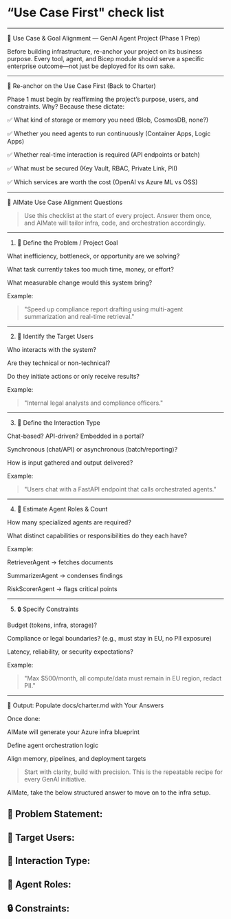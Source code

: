 # “Use Case First" check list 

---

🧭 Use Case & Goal Alignment — GenAI Agent Project (Phase 1 Prep)

Before building infrastructure, re-anchor your project on its business purpose. Every tool, agent, and Bicep module should serve a specific enterprise outcome—not just be deployed for its own sake.


---

🔁 Re-anchor on the Use Case First (Back to Charter)

Phase 1 must begin by reaffirming the project’s purpose, users, and constraints. Why? Because these dictate:

✅ What kind of storage or memory you need (Blob, CosmosDB, none?)

✅ Whether you need agents to run continuously (Container Apps, Logic Apps)

✅ Whether real-time interaction is required (API endpoints or batch)

✅ What must be secured (Key Vault, RBAC, Private Link, PII)

✅ Which services are worth the cost (OpenAI vs Azure ML vs OSS)



---

🧠 AIMate Use Case Alignment Questions

> Use this checklist at the start of every project. Answer them once, and AIMate will tailor infra, code, and orchestration accordingly.




---

1. 🎯 Define the Problem / Project Goal

What inefficiency, bottleneck, or opportunity are we solving?

What task currently takes too much time, money, or effort?

What measurable change would this system bring?


Example:

> "Speed up compliance report drafting using multi-agent summarization and real-time retrieval."




---

2. 👥 Identify the Target Users

Who interacts with the system?

Are they technical or non-technical?

Do they initiate actions or only receive results?


Example:

> "Internal legal analysts and compliance officers."




---

3. 🔁 Define the Interaction Type

Chat-based? API-driven? Embedded in a portal?

Synchronous (chat/API) or asynchronous (batch/reporting)?

How is input gathered and output delivered?


Example:

> "Users chat with a FastAPI endpoint that calls orchestrated agents."




---

4. 🧠 Estimate Agent Roles & Count

How many specialized agents are required?

What distinct capabilities or responsibilities do they each have?


Example:

RetrieverAgent → fetches documents

SummarizerAgent → condenses findings

RiskScorerAgent → flags critical points



---

5. 🔒 Specify Constraints

Budget (tokens, infra, storage)?

Compliance or legal boundaries? (e.g., must stay in EU, no PII exposure)

Latency, reliability, or security expectations?


Example:

> "Max $500/month, all compute/data must remain in EU region, redact PII."




---

📄 Output: Populate docs/charter.md with Your Answers

Once done:

AIMate will generate your Azure infra blueprint

Define agent orchestration logic

Align memory, pipelines, and deployment targets


> Start with clarity, build with precision. This is the repeatable recipe for every GenAI initiative.


AIMate, take the below structured answer to move on to the infra setup.

## 🎯 Problem Statement:
## 👥 Target Users:
## 🔁 Interaction Type:
## 🧠 Agent Roles:
## 🔒 Constraints:


